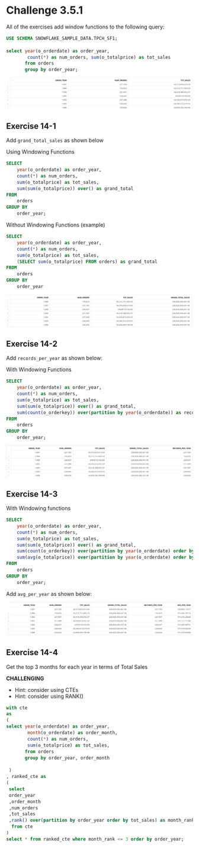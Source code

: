 # Challenge 3.5.1

All of the exercises add window functions to the following query:

```sql
USE SCHEMA SNOWFLAKE_SAMPLE_DATA.TPCH_SF1;

select year(o_orderdate) as order_year,
        count(*) as num_orders, sum(o_totalprice) as tot_sales
       from orders
       group by order_year;
```

![image-20231027205632461](../images/image-20231027205632461.png)

## Exercise 14-1

Add `grand_total_sales` as shown below

Using Windowing Functions

```sql
SELECT 
    year(o_orderdate) as order_year,
    count(*) as num_orders, 
    sum(o_totalprice) as tot_sales,
    sum(sum(o_totalprice)) over() as grand_total
FROM 
    orders
GROUP BY 
    order_year;
```

Without Windowing Functions (example)

```sql
SELECT 
    year(o_orderdate) as order_year,
    count(*) as num_orders, 
    sum(o_totalprice) as tot_sales,
    (SELECT sum(o_totalprice) FROM orders) as grand_total
FROM 
    orders
GROUP BY 
    order_year
```



![image-20231027205608387](../images/image-20231027205608387.png)

## Exercise 14-2

Add `records_per_year` as shown below:

With Windowing Functions

```sql
SELECT 
    year(o_orderdate) as order_year,
    count(*) as num_orders, 
    sum(o_totalprice) as tot_sales,
    sum(sum(o_totalprice)) over() as grand_total,
    sum(count(o_orderkey)) over(partition by year(o_orderdate)) as records_per_year
FROM 
    orders
GROUP BY 
    order_year;
```





![image-20231027205938054](../images/image-20231027205938054.png)

## Exercise 14-3

With Windowing functions 

```sql
SELECT 
    year(o_orderdate) as order_year,
    count(*) as num_orders, 
    sum(o_totalprice) as tot_sales,
    sum(sum(o_totalprice)) over() as grand_total,
    sum(count(o_orderkey)) over(partition by year(o_orderdate) order by order_year) as records_per_year,
    sum(avg(o_totalprice)) over(partition by year(o_orderdate) order by order_year) as avg_per_year
FROM 
    orders
GROUP BY 
    order_year;
```



Add `avg_per_year` as shown below:

![image-20231027210053462](../images/image-20231027210053462.png)

## Exercise 14-4

Get the top 3 months for each year in terms of Total Sales

**CHALLENGING**

* Hint: consider using CTEs
* Hint: consider using RANK()

```sql
with cte
as
(
select year(o_orderdate) as order_year,
        month(o_orderdate) as order_month,
        count(*) as num_orders, 
        sum(o_totalprice) as tot_sales,
       from orders
       group by order_year, order_month
    
 )
, ranked_cte as
(
 select 
 order_year
 ,order_month
 ,num_orders
 ,tot_sales
 ,rank() over(partition by order_year order by tot_sales) as month_rank
  from cte
)
select * from ranked_cte where month_rank <= 3 order by order_year;
```

